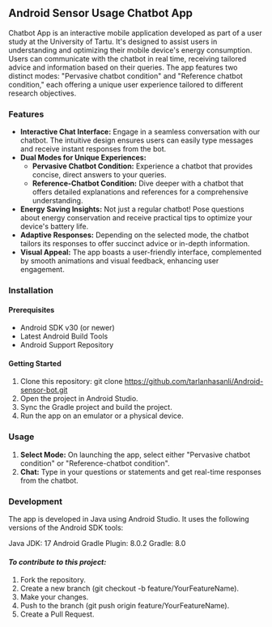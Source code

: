 ## Android Sensor Usage Chatbot App
Chatbot App is an interactive mobile application developed as part of a user study at the University of Tartu. It's designed to assist users in understanding and optimizing their mobile device's energy consumption. Users can communicate with the chatbot in real time, receiving tailored advice and information based on their queries. The app features two distinct modes: "Pervasive chatbot condition" and "Reference chatbot condition," each offering a unique user experience tailored to different research objectives.

### Features

- **Interactive Chat Interface:** Engage in a seamless conversation with our chatbot. The intuitive design ensures users can easily type messages and receive instant responses from the bot.
- **Dual Modes for Unique Experiences:** 
  - **Pervasive Chatbot Condition:** Experience a chatbot that provides concise, direct answers to your queries.
  - **Reference-Chatbot Condition:** Dive deeper with a chatbot that offers detailed explanations and references for a comprehensive understanding.
- **Energy Saving Insights:** Not just a regular chatbot! Pose questions about energy conservation and receive practical tips to optimize your device's battery life.
- **Adaptive Responses:** Depending on the selected mode, the chatbot tailors its responses to offer succinct advice or in-depth information.
- **Visual Appeal:** The app boasts a user-friendly interface, complemented by smooth animations and visual feedback, enhancing user engagement.

### Installation

#### Prerequisites
- Android SDK v30 (or newer)
- Latest Android Build Tools 
- Android Support Repository

#### Getting Started
1. Clone this repository: git clone https://github.com/tarlanhasanli/Android-sensor-bot.git
2. Open the project in Android Studio.
3. Sync the Gradle project and build the project.
4. Run the app on an emulator or a physical device.

### Usage

1. **Select Mode:** On launching the app, select either "Pervasive chatbot condition" or "Reference-chatbot condition".
2. **Chat:** Type in your questions or statements and get real-time responses from the chatbot.

### Development
The app is developed in Java using Android Studio. It uses the following versions of the Android SDK tools:

Java JDK: 17
Android Gradle Plugin: 8.0.2
Gradle: 8.0

#### _To contribute to this project:_

1. Fork the repository.
2. Create a new branch (git checkout -b feature/YourFeatureName).
3. Make your changes.
4. Push to the branch (git push origin feature/YourFeatureName).
5. Create a Pull Request.
